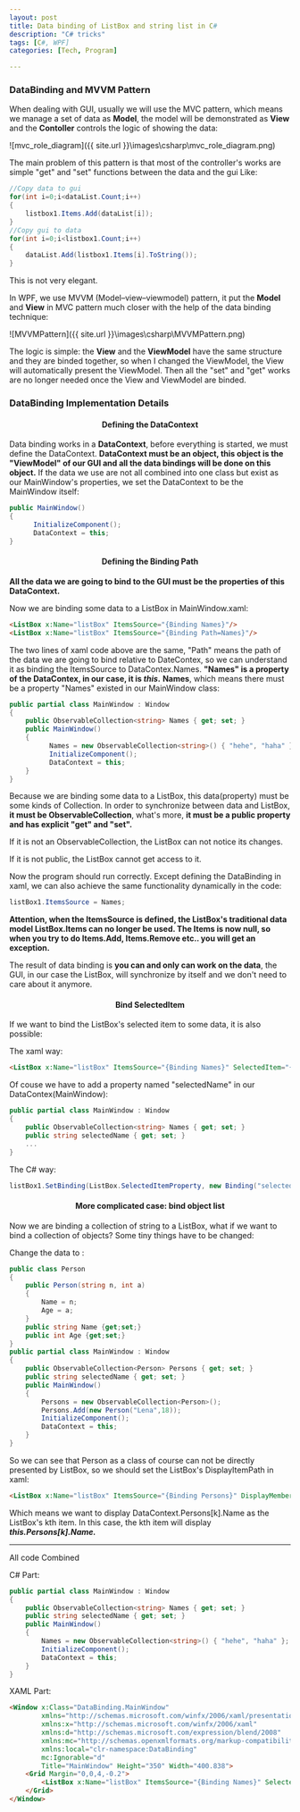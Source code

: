 ```yaml
---
layout: post
title: Data binding of ListBox and string list in C#
description: "C# tricks"
tags: [C#, WPF]
categories: [Tech, Program]

---
```


### DataBinding and MVVM Pattern

When dealing with GUI, usually we will use the MVC pattern, which means we manage a set of data as **Model**, the model will be demonstrated as **View** and the **Contoller** controls the logic of showing the data:

![mvc_role_diagram]({{ site.url }}\images\csharp\mvc_role_diagram.png)

The main problem of this pattern is that most of the controller's works are simple "get" and "set" functions between the data and the gui Like:

<!-- more -->

```c#
//Copy data to gui
for(int i=0;i<dataList.Count;i++)
{
	listbox1.Items.Add(dataList[i]);
}
//Copy gui to data
for(int i=0;i<listbox1.Count;i++)
{
	dataList.Add(listbox1.Items[i].ToString());
}
```

This is not very elegant.

In WPF, we use MVVM (Model–view–viewmodel) pattern, it put the **Model** and **View** in MVC pattern much closer with the help of the data binding technique:

![MVVMPattern]({{ site.url }}\images\csharp\MVVMPattern.png)

The logic is simple: the **View** and the **ViewModel** have the same structure and they are binded together, so when I changed the ViewModel, the View will automatically present the ViewModel. Then all the "set" and "get" works are no longer needed once the View and ViewModel are binded.

### DataBinding Implementation Details

#### <center>Defining the DataContext</center>

Data binding works in a **DataContext**, before everything is started, we must define the DataContext. **DataContext must be an object, this object is the "ViewModel" of our GUI and all the data bindings will be done on this object.** If the data we use are not all combined into one class but exist as our MainWindow's properties, we set the DataContext to be the MainWindow itself:

```c#
public MainWindow()
{
      InitializeComponent();
      DataContext = this;
}
```

#### <center>Defining the Binding Path</center>

**All the data we are going to bind to the GUI must be the properties of this DataContext.** 

Now we are binding some data to a ListBox in MainWindow.xaml:

```html
<ListBox x:Name="listBox" ItemsSource="{Binding Names}"/>
<ListBox x:Name="listBox" ItemsSource="{Binding Path=Names}"/>
```

The two lines of xaml code above are the same, "Path" means the path of the data we are going to bind relative to DateContex, so we can understand it as binding the ItemsSource to DataContex.Names. **"Names" is a property of the DataContex, in our case, it is *this*.** **Names**, which means there must be a property "Names" existed in our MainWindow class:

```c#
public partial class MainWindow : Window
{
    public ObservableCollection<string> Names { get; set; }
    public MainWindow()
    {
      	  Names = new ObservableCollection<string>() { "hehe", "haha" };
    	  InitializeComponent();
      	  DataContext = this;
    }
}
```

Because we are binding some data to a ListBox, this data(property) must be some kinds of Collection. In order to synchronize between data and ListBox, **it must be ObservableCollection**, what's more, **it must be a public property and has explicit "get" and "set".**

If it is not an ObservableCollection, the ListBox can not notice its changes. 

If it is not public, the ListBox cannot get access to it.

Now the program should run correctly. Except defining the DataBinding in xaml, we can also achieve the same functionality dynamically in the code:

```c#
listBox1.ItemsSource = Names;
```

**Attention, when the ItemsSource is defined, the ListBox's traditional data model ListBox.Items can no longer be used. The Items is now null, so when you try to do Items.Add, Items.Remove etc.. you will get an exception.**

The result of data binding is **you can and only can work on the data**, the GUI, in our case the ListBox, will synchronize by itself and we don't need to care about it anymore.

#### <center>Bind SelectedItem</center>

If we want to bind the ListBox's selected item to some data, it is also possible:

The xaml way:

```html
<ListBox x:Name="listBox" ItemsSource="{Binding Names}" SelectedItem="{Binding selectedName, Mode=TwoWay}"/>
```

Of couse we have to add a property named "selectedName" in our DataContex(MainWindow):

```c#
public partial class MainWindow : Window
{
    public ObservableCollection<string> Names { get; set; }
    public string selectedName { get; set; }
  	...
}
```

The C# way:

```c#
listBox1.SetBinding(ListBox.SelectedItemProperty, new Binding("selectedName"));
```

#### <center>More complicated case: bind object list</center>

Now we are binding a collection of string to a ListBox, what if we want to bind a collection of objects? Some tiny things have to be changed:

Change the data to :

```c#
public class Person
{
    public Person(string n, int a)
    {
    	Name = n;
        Age = a;
    }
    public string Name {get;set;}    
    public int Age {get;set;}    
}
public partial class MainWindow : Window
{
    public ObservableCollection<Person> Persons { get; set; }
    public string selectedName { get; set; }
    public MainWindow()
    {
        Persons = new ObservableCollection<Person>();
        Persons.Add(new Person("Lena",18));
        InitializeComponent();
        DataContext = this;
    }
}
```

So we can see that Person as a class of course can not be directly presented by ListBox, so we should set the ListBox's DisplayItemPath in xaml:

```html
<ListBox x:Name="listBox" ItemsSource="{Binding Persons}" DisplayMemberPath="Name"/>
```

Which means we want to display DataContext.Persons[k].Name as the ListBox's kth item. In this case, the kth item will display ***this.Persons[k].Name.***

------

All code Combined

C# Part:

```c#
public partial class MainWindow : Window
{
    public ObservableCollection<string> Names { get; set; }
    public string selectedName { get; set; }
    public MainWindow()
    {
        Names = new ObservableCollection<string>() { "hehe", "haha" };
        InitializeComponent();
        DataContext = this;
    }
}
```

XAML Part:

```html
<Window x:Class="DataBinding.MainWindow"
        xmlns="http://schemas.microsoft.com/winfx/2006/xaml/presentation"
        xmlns:x="http://schemas.microsoft.com/winfx/2006/xaml"
        xmlns:d="http://schemas.microsoft.com/expression/blend/2008"
        xmlns:mc="http://schemas.openxmlformats.org/markup-compatibility/2006"
        xmlns:local="clr-namespace:DataBinding"
        mc:Ignorable="d"
        Title="MainWindow" Height="350" Width="400.838">
    <Grid Margin="0,0,4,-0.2">
        <ListBox x:Name="listBox" ItemsSource="{Binding Names}" SelectedItem="{Binding selectedName, Mode=TwoWay}"/>
    </Grid>
</Window>
```